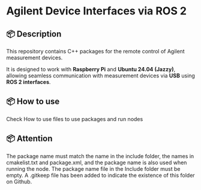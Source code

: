 # Agilent Device Interfaces via ROS 2

## 📦 Description  
This repository contains C++ packages for the remote control of Agilent measurement devices.

It is designed to work with **Raspberry Pi** and **Ubuntu 24.04 (Jazzy)**, allowing seamless communication with measurement devices via **USB** using **ROS 2 interfaces**.

## 📦 How to use
Check How to use files to use packages and run nodes


## 📦 Attention

The package name must match the name in the include folder, the names in cmakelist.txt and package.xml, and the package name is also used when running the node. The package name file in the Include folder must be empty. A .gitkeep file has been added to indicate the existence of this folder on Github.
